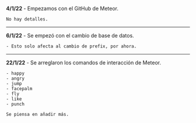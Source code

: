 

**4/1/22** - Empezamos con el GitHub de Meteor.
```
No hay detalles.
``` 

---------------------------------------------------------

**6/1/22** - Se empezó con el cambio de base de datos.
```
- Esto solo afecta al cambio de prefix, por ahora.
``` 

---------------------------------------------------------

**22/1/22** - Se arreglaron los comandos de interacción de Meteor.
```
- happy
- angry
- jump
- facepalm
- fly
- like
- punch 

Se piensa en añadir más.
``` 
 
